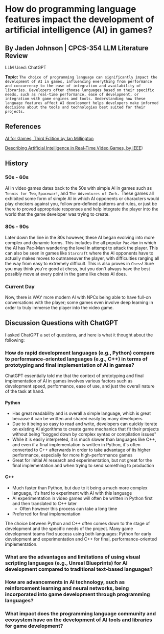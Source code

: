 # How do programming language features impact the development of artificial intelligence (AI) in games?
## By Jaden Johnson | CPCS-354 LLM Literature Review
LLM Used: ChatGPT

**Topic:**
`The choice of programming language can significantly impact the development of AI in games, influencing everything from performance and concurrency to the ease of integration and availability of libraries. Developers often choose languages based on their specific needs, such as real-time performance, ease of development, or integration with game engines and tools. Understanding how these language features affect AI development helps developers make informed decisions about the tools and technologies best suited for their projects.`

## References
[AI for Games, Third Edition by Ian Millington](https://www.taylorfrancis.com/books/mono/10.1201/9781351053303/ai-games-third-edition-ian-millington)

[Describing Artificial Intelligence in Real-Time Video Games, by IEEE](https://ieeexplore.ieee.org/abstract/document/6632583))


## History

### 50s - 60s
AI in video games dates back to the 50s with simple AI in games such as `Tennis for Two`, `Spacewar!`, and `The Adventures of Zork.` These games all exhibited some form of simple AI in which AI opponents or characters would play checkers against you, follow pre-defined patterns and rules, or just be there to proved appropriate responses and help integrate the player into the world that the game developer was trying to create.

### 80s - 90s
Later down the line in the 80s however, these AI began evolving into more complex and dynamic forms. This includes the all popular `Pac-Man` in which the AI has Pac-Man wandering the level in attempt to attack the player. This can also be seen in games like `Starcraft` where the AI opponents have to actually makes moves to outmaneuver the player, with difficulties ranging all the way from easy to extremely difficult. This is also proves in `Chess`! Sure you may think you're good at chess, but you don't always have the best possibly move at every point in the game like chess AI does.

### Current Day
Now, there is WAY more modern AI with NPCs being able to have full-on conversations with the player; some games even involve deep learning in order to truly immerse the player into the video game.

## Discussion Questions with ChatGPT

I asked ChatGPT a set of questions, and here is what it thought about the following:

### How do rapid development languages (e.g., Python) compare to performance-oriented languages (e.g., C++) in terms of prototyping and final implementation of AI in games?

ChatGPT essentially told me that the context of prototyping and final implementation of AI in games involves various factors such as development speed, performance, ease of use, and just the overall nature of the task at hand.

#### Python

- Has great readability and is overall a simple language, which is great because it can be written and shared easily by many developers
- Due to it being so easy to read and write, developers can quickly iterate on existing AI algorithms to create game mechanics that fit their projects without being "bogged down by complex syntax or compilation issues"
- While it is easily interpreted, it is much slower than languages like C++, and even if a final implementation is written in Python, it's often converted to C++ afterwards in order to take advantage of its higher performance, especially for more high-performance games
- Great for initial AI research and experimentation, but not great for the final implementation and when trying to send something to production

#### C++
- Much faster than Python, but due to it being a much more complex language, it's hard to experiment with AI with this language
- AI experimentation in video games will often be written in Python first and then translated to C++ later
  - Often however this process can take a long time
- Preferred for final implementation

The choice between Python and C++ often comes down to the stage of development and the specific needs of the project. Many game development teams find success using both languages: Python for early development and experimentation and C++ for final, performance-oriented implementation.


### What are the advantages and limitations of using visual scripting languages (e.g., Unreal Blueprints) for AI development compared to traditional text-based languages?


### How are advancements in AI technology, such as reinforcement learning and neural networks, being incorporated into game development through programming languages?


### What impact does the programming language community and ecosystem have on the development of AI tools and libraries for game development?


